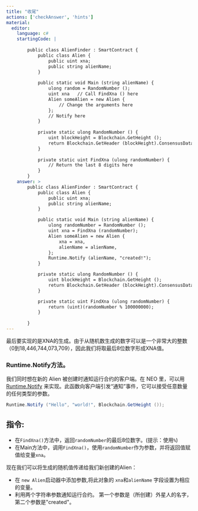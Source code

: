 ```yaml
---
title: "收尾"
actions: ['checkAnswer', 'hints']
material: 
  editor:
    language: c#
    startingCode: |
    
        public class AlienFinder : SmartContract {
            public class Alien {
                public uint xna;
                public string alienName;
            }
                        
            public static void Main (string alienName) {
                ulong random = RandomNumber (); 
                uint xna   // Call FindXna () here 
                Alien someAlien = new Alien {
                    // Change the arguments here
                };
                // Notify here
            }
            
            private static ulong RandomNumber () {
                uint blockHeight = Blockchain.GetHeight ();
                return Blockchain.GetHeader (blockHeight).ConsensusData; 
            }
            
            private static uint FindXna (ulong randomNumber) {
                // Return the last 8 digits here
            }
        }
    answer: > 
        public class AlienFinder : SmartContract {
            public class Alien {
                public uint xna;
                public string alienName;
            }

            public static void Main (string alienName) {
                ulong randomNumber = RandomNumber (); 
                uint xna = FindXna (randomNumber);
                Alien someAlien = new Alien {
                    xna = xna, 
                    alienName = alienName, 
                };
                Runtime.Notify (alienName, "created!");
            }

            private static ulong RandomNumber () {
                uint blockHeight = Blockchain.GetHeight ();
                return Blockchain.GetHeader (blockHeight).ConsensusData; 
            }

            private static uint FindXna (ulong randomNumber) {
                return (uint)(randomNumber % 100000000);
            }
            
        }
---
```


最后要实现的是XNA的生成。由于从随机数生成的数字可以是一个非常大的整数（0到18,446,744,073,709），因此我们将取最后8位数字形成XNA值。

### Runtime.Notify方法。

我们同时想在新的 Alien 被创建时通知运行合约的客户端。在 NEO 里，可以用 [Runtime.Notify](https://docs.neo.org/docs/zh-cn/reference/scapi/fw/dotnet/neo/Runtime/Notify.html) 来实现。此函数向客户端引发“通知”事件，它可以接受任意数量的任何类型的参数。

```c#
Runtime.Notify ("Hello", "world!", Blockchain.GetHeight ()); 
```

## 指令: 

- 在`FindXna()`方法中，返回`randomNumber`的最后8位数字。(提示：使用`%`)
- 在Main方法中，调用`FindXna()`，使用`randomNumber`作为参数，并将返回值赋值给变量`xna`。

现在我们可以将生成的随机值传递给我们新创建的Alien：

- 在 `new Alien`启动器中添加参数,将此对象的 `xna`和`alienName` 字段设置为相应的变量。
- 利用两个字符串参数通知运行合约。 第一个参数是（所创建）外星人的名字，第二个参数是"created"。
